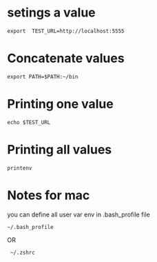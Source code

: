 # setings a value 
```
export  TEST_URL=http://localhost:5555
```
# Concatenate values 
```
export PATH=$PATH:~/bin
```

# Printing one value 
```
echo $TEST_URL 
```

# Printing all values 
```
printenv
```

# Notes for mac 
 you can define all user var env in .bash_profile file 
 
 ```
 ~/.bash_profile
 ```
 OR
 
```
 ~/.zshrc
 ```
